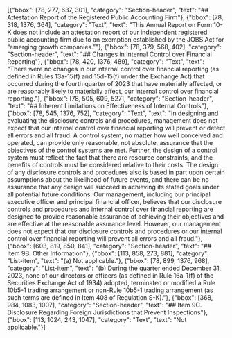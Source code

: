 [{"bbox": [78, 277, 637, 301], "category": "Section-header", "text": "## Attestation Report of the Registered Public Accounting Firm"}, {"bbox": [78, 318, 1376, 364], "category": "Text", "text": "This Annual Report on Form 10-K does not include an attestation report of our independent registered public accounting firm due to an exemption established by the JOBS Act for “emerging growth companies.”"}, {"bbox": [78, 379, 568, 402], "category": "Section-header", "text": "## Changes in Internal Control over Financial Reporting"}, {"bbox": [78, 420, 1376, 489], "category": "Text", "text": "There were no changes in our internal control over financial reporting (as defined in Rules 13a-15(f) and 15d-15(f) under the Exchange Act) that occurred during the fourth quarter of 2023 that have materially affected, or are reasonably likely to materially affect, our internal control over financial reporting."}, {"bbox": [78, 505, 609, 527], "category": "Section-header", "text": "## Inherent Limitations on Effectiveness of Internal Controls"}, {"bbox": [78, 545, 1376, 752], "category": "Text", "text": "In designing and evaluating the disclosure controls and procedures, management does not expect that our internal control over financial reporting will prevent or detect all errors and all fraud. A control system, no matter how well conceived and operated, can provide only reasonable, not absolute, assurance that the objectives of the control systems are met. Further, the design of a control system must reflect the fact that there are resource constraints, and the benefits of controls must be considered relative to their costs. The design of any disclosure controls and procedures also is based in part upon certain assumptions about the likelihood of future events, and there can be no assurance that any design will succeed in achieving its stated goals under all potential future conditions. Our management, including our principal executive officer and principal financial officer, believes that our disclosure controls and procedures and internal control over financial reporting are designed to provide reasonable assurance of achieving their objectives and are effective at the reasonable assurance level. However, our management does not expect that our disclosure controls and procedures or our internal control over financial reporting will prevent all errors and all fraud."}, {"bbox": [603, 819, 850, 841], "category": "Section-header", "text": "## Item 9B. Other Information"}, {"bbox": [113, 858, 273, 881], "category": "List-item", "text": "(a) Not applicable."}, {"bbox": [78, 899, 1376, 968], "category": "List-item", "text": "(b) During the quarter ended December 31, 2023, none of our directors or officers (as defined in Rule 16a-1(f) of the Securities Exchange Act of 1934) adopted, terminated or modified a Rule 10b5-1 trading arrangement or non-Rule 10b5-1 trading arrangement (as such terms are defined in Item 408 of Regulation S-K)."}, {"bbox": [368, 984, 1083, 1007], "category": "Section-header", "text": "## Item 9C. Disclosure Regarding Foreign Jurisdictions that Prevent Inspections"}, {"bbox": [113, 1024, 243, 1047], "category": "Text", "text": "Not applicable."}]